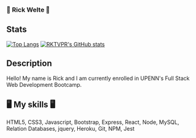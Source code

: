 ### 👾 Rick Welte 👾

## Stats
[![Top Langs](https://github-readme-stats.vercel.app/api/top-langs/?username=RKTVPR)](https://github.com/anuraghazra/github-readme-stats)
[![RKTVPR's GitHub stats](https://github-readme-stats.vercel.app/api?username=RKTVPR)](https://github.com/anuraghazra/github-readme-stats)


## Description
Hello! My name is Rick and I am currently enrolled in UPENN's Full Stack Web Development Bootcamp.

## 🖥️ My skills 🖥️
HTML5,
CSS3,
Javascript,
Bootstrap,
Express,
React,
Node,
MySQL,
Relation Databases,
jquery,
Heroku,
Git,
NPM,
Jest

